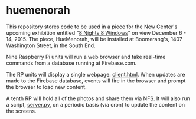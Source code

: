 # huemenorah

This repository stores code to be used in a piece for the New Center's upcoming exhibition entitled "[8 Nights 8 Windows](http://www.8nights8windows.com)" on view December 6 - 14, 2015. The piece, HueMenorah, will be installed at Boomerang's, 1407 Washington Street, in the South End.

Nine Raspberry Pi units will run a web browser and take real-time commands from a database running at Firebase.com.

The RP units will display a single webpage: [client.html](https://github.com/saulbaizman/huemenorah/blob/master/client.html). When updates are made to the Firebase database, events will fire in the browser and prompt the browser to load new content.

A tenth RP will hold all of the photos and share them via NFS. It will also run a script, [server.py](https://github.com/saulbaizman/huemenorah/blob/master/server.py), on a periodic basis (via cron) to update the content on the screens.
